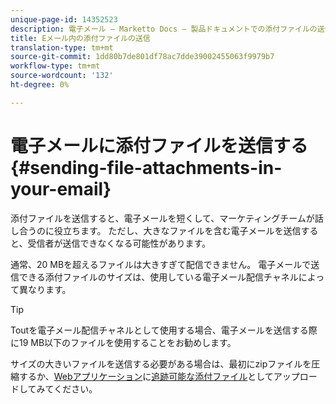 ```yaml
---
unique-page-id: 14352523
description: 電子メール — Marketto Docs — 製品ドキュメントでの添付ファイルの送信
title: Eメール内の添付ファイルの送信
translation-type: tm+mt
source-git-commit: 1dd80b7de801df78ac7dde39002455063f9979b7
workflow-type: tm+mt
source-wordcount: '132'
ht-degree: 0%

---
```



# 電子メールに添付ファイルを送信する{#sending-file-attachments-in-your-email}

添付ファイルを送信すると、電子メールを短くして、マーケティングチームが話し合うのに役立ちます。 ただし、大きなファイルを含む電子メールを送信すると、受信者が送信できなくなる可能性があります。

通常、20 MBを超えるファイルは大きすぎて配信できません。 電子メールで送信できる添付ファイルのサイズは、使用している電子メール配信チャネルによって異なります。

>[!TIP]
>
>Toutを電子メール配信チャネルとして使用する場合、電子メールを送信する際に19 MB以下のファイルを使用することをお勧めします。

サイズの大きいファイルを送信する必要がある場合は、最初にzipファイルを圧縮するか、[Webアプリケーション](https://toutapp.com/login)に[追跡可能な添付ファイル](/help/marketo/product-docs/marketo-sales-connect/email/common-tracking-questions/how-to-track-your-email-attachments.md)としてアップロードしてみてください。
